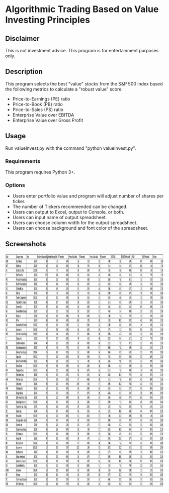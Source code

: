 # Algorithmic Trading Based on Value Investing Principles

## Disclaimer
This is not investment advice. This program is for entertainment purposes only.

## Description
This program selects the best "value" stocks from the S&P 500 index based the following metrics to calculate a "robust value" score:
- Price-to-Earnings (PE) ratio
- Price-to-Book (PB) ratio
- Price-to-Sales (PS) ratio
- Enterprise Value over EBITDA
- Enterprise Value over Gross Profit

## Usage
Run valueInvest.py with the command "python valueInvest.py".  

### Requirements
This program requires Python 3+.   

### Options
- Users enter portfolio value and program will adjust number of shares per ticker.
- The number of Tickers recommended can be changed.
- Users can output to Excel, output to Console, or both. 
- Users can input name of output spreadsheet.
- Users can choose column width for the output spreadsheet.
- Users can choose background and font color of the spreadsheet.

## Screenshots
<img src="screenshot_50stocks.png" width="2000" height="750">

